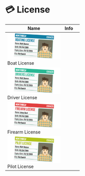 # 💳 License



<table><thead><tr><th width="169.33333333333331">Name</th><th>Info</th><th></th></tr></thead><tbody><tr><td><img src="../.gitbook/assets/Boat_12100.png" alt="">Boat License</td><td></td><td></td></tr><tr><td><img src="../.gitbook/assets/Driver_12101.png" alt="">Driver License</td><td></td><td></td></tr><tr><td><img src="../.gitbook/assets/Firearm_12102.png" alt="">Firearm License</td><td></td><td></td></tr><tr><td><img src="../.gitbook/assets/Pilot_12103.png" alt="">Pilot License</td><td></td><td></td></tr></tbody></table>
